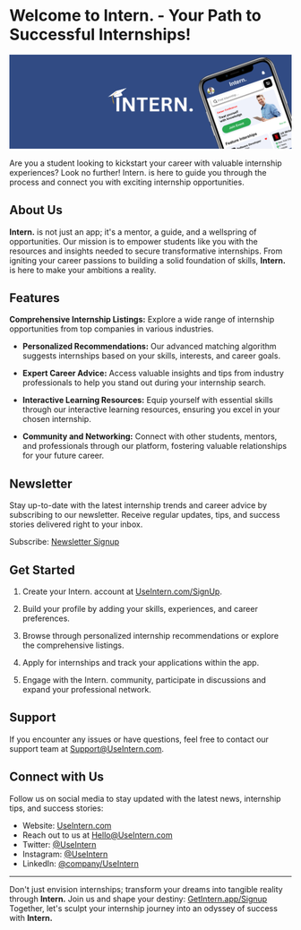 # Welcome to Intern. - Your Path to Successful Internships!

[![Intern. Banner](https://github.com/InternApp/.github/blob/main/profile/Banner.png)](https://GetIntern.App)

Are you a student looking to kickstart your career with valuable internship experiences? Look no further! Intern. is here to guide you through the process and connect you with exciting internship opportunities.

## About Us

**Intern.** is not just an app; it's a mentor, a guide, and a wellspring of opportunities. Our mission is to empower students like you with the resources and insights needed to secure transformative internships. From igniting your career passions to building a solid foundation of skills, **Intern.** is here to make your ambitions a reality.

## Features

 **Comprehensive Internship Listings:** Explore a wide range of internship opportunities from top companies in various industries.

- **Personalized Recommendations:** Our advanced matching algorithm suggests internships based on your skills, interests, and career goals.

- **Expert Career Advice:** Access valuable insights and tips from industry professionals to help you stand out during your internship search.

- **Interactive Learning Resources:** Equip yourself with essential skills through our interactive learning resources, ensuring you excel in your chosen internship.

- **Community and Networking:** Connect with other students, mentors, and professionals through our platform, fostering valuable relationships for your future career.

## Newsletter

Stay up-to-date with the latest internship trends and career advice by subscribing to our newsletter. Receive regular updates, tips, and success stories delivered right to your inbox.

Subscribe: [Newsletter Signup](https://NewsLetter.UseIntern.com)

## Get Started

1. Create your Intern. account at [UseIntern.com/SignUp](https://UseIntern.com/SignUp).

2. Build your profile by adding your skills, experiences, and career preferences.

3. Browse through personalized internship recommendations or explore the comprehensive listings.

4. Apply for internships and track your applications within the app.

5. Engage with the Intern. community, participate in discussions and expand your professional network.


## Support

If you encounter any issues or have questions, feel free to contact our support team at [Support@UseIntern.com](mailto:support@UseIntern.com).

## Connect with Us

Follow us on social media to stay updated with the latest news, internship tips, and success stories:

- Website: [UseIntern.com](https:/UseIntern.com)
- Reach out to us at [Hello@UseIntern.com](mailto:Hello@UseIntern.com)
- Twitter: [@UseIntern](https://twitter.com/UseInternApp)
- Instagram: [@UseIntern](https://www.instagram.com/useintern)
- LinkedIn: [@company/UseIntern](https://www.linkedin.com/company/useintern)

---

Don't just envision internships; transform your dreams into tangible reality through **Intern.** Join us and shape your destiny: [GetIntern.app/Signup](https://UseIntern.com/Signup) Together, let's sculpt your internship journey into an odyssey of success with **Intern.**
